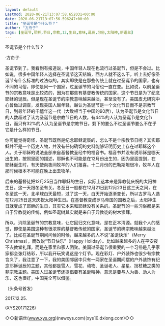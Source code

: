 ```yaml
---
layout: default
Lastmod: 2020-06-21T13:07:58.652031+00:00
date: 2020-06-21T13:07:56.596247+00:00
title: "圣诞节是个什么节？"
author: "方舟子"
tags: [圣诞节,耶稣,节日,宗教,12,生日,意味,诞辰,习俗,太阳神,新语丝]
---
```


圣诞节是个什么节？

·方舟子·

圣诞节到了。我看到有报道说，中国年轻人现在也流行过圣诞节，但是不会过。比如说，很多中国年轻人选择在圣诞节这天结婚，西方人就不这么干。听上去好像圣诞节有什么标准的过法似的。其实即使是在那些传统上就在过圣诞节的国家，也有不同的习俗，即使是同一个国家，过圣诞节的习俗也一直在变。比如说，以前圣诞节的宗教意味是比较浓的，因为在那些有基督教传统的国家，这个节日是为了纪念耶稣的诞辰。但是现在圣诞节的宗教意味越来越淡，甚至没有了。美国皮尤研究中心曾做过调查，发现美国人越年轻，越认为圣诞节是一个文化节日而不是宗教节日，到最年轻的千禧年这一代（大致相当于中国的90后），认为圣诞节是文化节日的人数超过了认为圣诞节是宗教节日的人数，有44%的人认为圣诞节是文化节日，而只有32%的人认为圣诞节是宗教节日，剩下的要么不过圣诞节要么不在乎它是什么样的节日。

你可能觉得奇怪，圣诞节既然是纪念耶稣诞辰的，怎么不是个宗教节日呢？其实耶稣并不是一个历史人物，并没有任何确切的史料能够证明历史上存在过耶稣这个人。关于耶稣的说法全部来自基督教圣经中的福音书。福音书并没有说耶稣是哪天出生的，按照里面的描述，耶稣也不可能是在12月份出生的，因为里面提到，在耶稣诞生时，有天使向夜间牧羊的人们报喜。十二月份的巴勒斯坦很冷，牧羊人在那时候根本不可能在晚上出去牧羊。

后来的基督徒把12月25日当作耶稣的生日，实际上这本来是异教徒庆祝的太阳神生日。这一天跟冬至有关。冬至日一般都在12月21日到12月23日这三天之间，在冬至这一天，北半球白天最短，过了这一天，白天开始逐渐变长，所以古罗马人选在12月25日这天庆祝太阳神生日。在基督教变成罗马帝国的国教之后，太阳神生日就变成了耶稣的生日，其实它本来和耶稣没有关系的。圣诞节的一些习俗都是来自于异教徒的传统，例如圣诞树其实就是来自于异教徒的树木崇拜。

所以，消除圣诞节的宗教意味，让它回归文化意味，是在正本清源。就我个人的感觉，即使是美国这种有很浓厚的基督教传统的国家，圣诞节的确宗教味越来越淡了。比如在圣诞节期间问候的时候，越来越多的人不说“圣诞快乐”（Merry Christmas），而改说“节日快乐”（Happy Holiday）。比如越来越多的人在平安夜不去教堂礼拜，而是在家里和家人团聚。美国过圣诞节很重要的一个习俗是几乎家家都会张灯结彩，所以我开玩笑说这是个灯节。现在彩灯、户外装饰也很少有宗教含义了，我注意了一下，我的美国邻居中只有一两家在圣诞期间摆的户外装饰有纪念耶稣诞辰的主题，其他都是雪人、雪花、动物、圣诞老人、星星、拐杖糖之类的非宗教主题。美国人过圣诞节还提倡要有圣诞精神，意思是要与人为善、助人为乐，这也很好，中国完全可以借鉴。

（头条号首发）

2017.12.25.

(XYS20171226)

◇◇新语丝(www.xys.org)(newxys.com)(xys10.dxiong.com)◇◇


